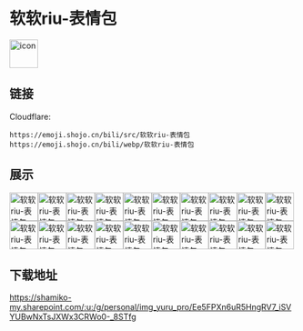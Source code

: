 # 软软riu-表情包
<img src="https://emoji.shojo.cn/bili/src/软软riu-表情包/icon.png" width="50" height="50" alt="icon">

## 链接
Cloudflare:
```
https://emoji.shojo.cn/bili/src/软软riu-表情包
https://emoji.shojo.cn/bili/webp/软软riu-表情包
```
## 展示
<img src="https://emoji.shojo.cn/bili/src/软软riu-表情包/软软riu-表情包-无语.png" width="50" height="50" alt="软软riu-表情包-无语"><img src="https://emoji.shojo.cn/bili/src/软软riu-表情包/软软riu-表情包-暗中观察.png" width="50" height="50" alt="软软riu-表情包-暗中观察"><img src="https://emoji.shojo.cn/bili/src/软软riu-表情包/软软riu-表情包-开心.png" width="50" height="50" alt="软软riu-表情包-开心"><img src="https://emoji.shojo.cn/bili/src/软软riu-表情包/软软riu-表情包-爱你.png" width="50" height="50" alt="软软riu-表情包-爱你"><img src="https://emoji.shojo.cn/bili/src/软软riu-表情包/软软riu-表情包-趴.png" width="50" height="50" alt="软软riu-表情包-趴"><img src="https://emoji.shojo.cn/bili/src/软软riu-表情包/软软riu-表情包-大哭.png" width="50" height="50" alt="软软riu-表情包-大哭"><img src="https://emoji.shojo.cn/bili/src/软软riu-表情包/软软riu-表情包-震惊.png" width="50" height="50" alt="软软riu-表情包-震惊"><img src="https://emoji.shojo.cn/bili/src/软软riu-表情包/软软riu-表情包-落魄了.png" width="50" height="50" alt="软软riu-表情包-落魄了"><img src="https://emoji.shojo.cn/bili/src/软软riu-表情包/软软riu-表情包-疑惑.png" width="50" height="50" alt="软软riu-表情包-疑惑"><img src="https://emoji.shojo.cn/bili/src/软软riu-表情包/软软riu-表情包-大声.png" width="50" height="50" alt="软软riu-表情包-大声"><img src="https://emoji.shojo.cn/bili/src/软软riu-表情包/软软riu-表情包-咬你.png" width="50" height="50" alt="软软riu-表情包-咬你"><img src="https://emoji.shojo.cn/bili/src/软软riu-表情包/软软riu-表情包-你小子.png" width="50" height="50" alt="软软riu-表情包-你小子"><img src="https://emoji.shojo.cn/bili/src/软软riu-表情包/软软riu-表情包-嘻嘻.png" width="50" height="50" alt="软软riu-表情包-嘻嘻"><img src="https://emoji.shojo.cn/bili/src/软软riu-表情包/软软riu-表情包-生气.png" width="50" height="50" alt="软软riu-表情包-生气"><img src="https://emoji.shojo.cn/bili/src/软软riu-表情包/软软riu-表情包-吃糖.png" width="50" height="50" alt="软软riu-表情包-吃糖"><img src="https://emoji.shojo.cn/bili/src/软软riu-表情包/软软riu-表情包-晚安.png" width="50" height="50" alt="软软riu-表情包-晚安"><img src="https://emoji.shojo.cn/bili/src/软软riu-表情包/软软riu-表情包-赌气.png" width="50" height="50" alt="软软riu-表情包-赌气"><img src="https://emoji.shojo.cn/bili/src/软软riu-表情包/软软riu-表情包-害羞.png" width="50" height="50" alt="软软riu-表情包-害羞"><img src="https://emoji.shojo.cn/bili/src/软软riu-表情包/软软riu-表情包-猫猫.png" width="50" height="50" alt="软软riu-表情包-猫猫"><img src="https://emoji.shojo.cn/bili/src/软软riu-表情包/软软riu-表情包-偷看.png" width="50" height="50" alt="软软riu-表情包-偷看">

## 下载地址

https://shamiko-my.sharepoint.com/:u:/g/personal/img_yuru_pro/Ee5FPXn6uR5HngRV7_iSVYUBwNxTsJXWx3CRWo0-_8STfg